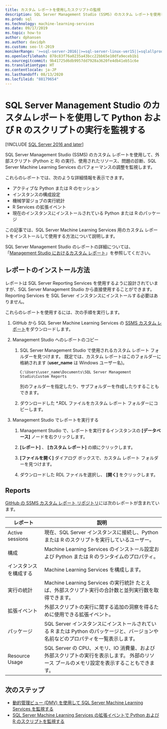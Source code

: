 ```yaml
---
title: カスタム レポートを使用したスクリプトの監視
description: SQL Server Management Studio (SSMS) のカスタム レポートを使用して、外部スクリプト (Python と R) の実行、使用されたリソース、問題の診断、SQL Server Machine Learning Services のパフォーマンスの調整を監視します。
ms.prod: sql
ms.technology: machine-learning-services
ms.date: 09/17/2019
ms.topic: how-to
author: dphansen
ms.author: davidph
ms.custom: seo-lt-2019
monikerRange: '>=sql-server-2016||>=sql-server-linux-ver15||=sqlallproducts-allversions'
ms.openlocfilehash: 878c83f76a0235a43bcc22bb65e10dfa9eceb1b1
ms.sourcegitcommit: 9b41725d6db9957dd7928a3620fe4db41eb51c6e
ms.translationtype: HT
ms.contentlocale: ja-JP
ms.lasthandoff: 08/13/2020
ms.locfileid: "88179654"
---
```

# <a name="monitor-python-and-r-script-execution-using-custom-reports-in-sql-server-management-studio"></a>SQL Server Management Studio のカスタムレポートを使用して Python および R のスクリプトの実行を監視する
[!INCLUDE [SQL Server 2016 and later](../../includes/applies-to-version/sqlserver2016.md)]

SQL Server Management Studio (SSMS) のカスタム レポートを使用して、外部スクリプト (Python と R) の実行、使用されたリソース、問題の診断、SQL Server Machine Learning Services のパフォーマンスの調整を監視します。

これらのレポートでは、次のような詳細情報を表示できます。

- アクティブな Python または R のセッション
- インスタンスの構成設定
- 機械学習ジョブの実行統計
- R Services の拡張イベント
- 現在のインスタンスにインストールされている Python または R のパッケージ

この記事では、SQL Server Machine Learning Services 用のカスタム レポートをインストールして使用する方法について説明します。

SQL Server Management Studio のレポートの詳細については、「[Management Studio におけるカスタム レポート](../../ssms/object/custom-reports-in-management-studio.md)」を参照してください。

## <a name="how-to-install-the-reports"></a>レポートのインストール方法

レポートは SQL Server Reporting Services を使用するように設計されていますが、SQL Server Management Studio から直接使用することができます。 Reporting Services を SQL Server インスタンスにインストールする必要はありません。

これらのレポートを使用するには、次の手順を実行します。

1. GitHub から SQL Server Machine Learning Services の [SSMS カスタム レポート](https://github.com/Microsoft/sql-server-samples/tree/master/samples/features/machine-learning-services/ssms-custom-reports)をダウンロードします。

2. Management Studio へのレポートのコピー

    1. SQL Server Management Studio で使用されるカスタム レポート フォルダーを見つけます。 既定では、カスタム レポートはこのフォルダーに格納されます (**user_name** は Windows ユーザー名)。

        `C:\Users\user_name\Documents\SQL Server Management Studio\Custom Reports`

       別のフォルダーを指定したり、サブフォルダーを作成したりすることもできます。

    2. ダウンロードした *.RDL ファイルをカスタム レポート フォルダーにコピーします。

3. Management Studio でレポートを実行する

    1. Management Studio で、レポートを実行するインスタンスの **[データベース]** ノードを右クリックします。

    2. **[レポート]** 、 **[カスタム レポート]** の順にクリックします。

    3. **[ファイルを開く]** ダイアログ ボックスで、カスタム レポート フォルダーを見つけます。

    4. ダウンロードした RDL ファイルを選択し、 **[開く]** をクリックします。

## <a name="reports"></a>Reports

[GitHub の SSMS カスタム レポート リポジトリ](https://github.com/Microsoft/sql-server-samples/tree/master/samples/features/machine-learning-services/ssms-custom-reports)には次のレポートが含まれています。

| レポート | 説明 |
|-|-|
| Active sessions | 現在、SQL Server インスタンスに接続し、Python または R のスクリプトを実行しているユーザー。 |
| 構成 | Machine Learning Services のインストール設定および Python または R のランタイムのプロパティ。 |
| インスタンスを構成する | Machine Learning Services を構成します。 |
| 実行の統計 | Machine Learning Services の実行統計 たとえば、外部スクリプト実行の合計数と並列実行数を取得できます。 |
| 拡張イベント | 外部スクリプトの実行に関する追加の洞察を得るために使用できる拡張イベント。 |
| パッケージ | SQL Server インスタンスにインストールされている R または Python のパッケージと、バージョンや名前などのプロパティを一覧表示します。 |
| Resource Usage | SQL Server の CPU、メモリ、IO 消費量、および外部スクリプトの実行を表示します。 外部のリソース プールのメモリ設定を表示することもできます。 |

## <a name="next-steps"></a>次のステップ

- [動的管理ビュー (DMV) を使用して SQL Server Machine Learning Services を監視する](monitor-sql-server-machine-learning-services-using-dynamic-management-views.md)
- [SQL Server Machine Learning Services の拡張イベントで Python および R のスクリプトを監視する](extended-events.md)
